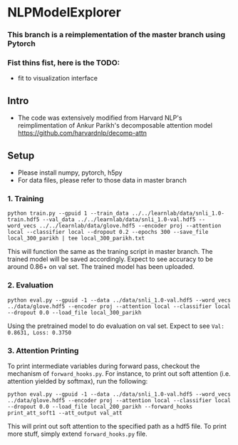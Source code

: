 # NLPModelExplorer

### This branch is a reimplementation of the master branch using Pytorch

### Fist thins fist, here is the TODO:
   - fit to visualization interface

## Intro
- The code was extensively modified from Harvard NLP's reimplimentation of Ankur Parikh's decomposable attention model https://github.com/harvardnlp/decomp-attn

## Setup
- Please install numpy, pytorch, h5py
- For data files, please refer to those data in master branch

### 1. Training
  `python train.py --gpuid 1 --train_data ../../learnlab/data/snli_1.0-train.hdf5 --val_data ../../learnlab/data/snli_1.0-val.hdf5 --word_vecs ../../learnlab/data/glove.hdf5 --encoder proj --attention local --classifier local --dropout 0.2 --epochs 300 --save_file local_300_parikh | tee local_300_parikh.txt`
  
  This will function the same as the traning script in master branch. The trained model will be saved accordingly. Expect to see accuracy to be around 0.86+ on val set. The trained model has been uploaded.

### 2. Evaluation
  `python eval.py --gpuid -1 --data ../data/snli_1.0-val.hdf5 --word_vecs ../data/glove.hdf5 --encoder proj --attention local --classifier local --dropout 0.0 --load_file local_300_parikh`
  
   Using the pretrained model to do evaluation on val set. Expect to see `Val: 0.8631, Loss: 0.3750`
   
  
### 3. Attention Printing
  To print intermediate variables during forward pass, checkout the mechanism of `forward_hooks.py`. For instance, to print out soft attention (i.e. attention yielded by softmax), run the following:
  
  `python eval.py --gpuid -1 --data ../data/snli_1.0-val.hdf5 --word_vecs ../data/glove.hdf5 --encoder proj --attention local --classifier local --dropout 0.0 --load_file local_200_parikh --forward_hooks print_att_soft1 --att_output val_att`
  
  This will print out soft attention to the specified path as a hdf5 file. To print more stuff, simply extend `forward_hooks.py` file.
